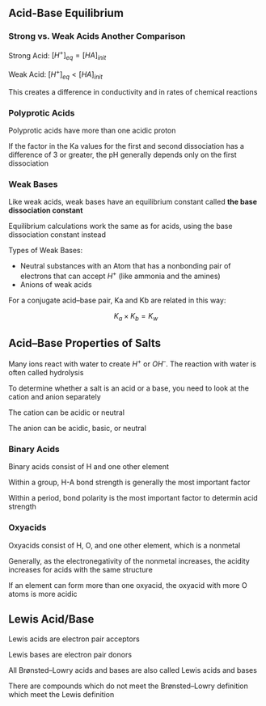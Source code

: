 ## Acid-Base Equilibrium
### Strong vs. Weak Acids Another Comparison
Strong Acid: $[H^+]_{eq}=[HA]_{init}$

Weak Acid: $[H^+]_{eq}<[HA]_{init}$

This creates a difference in conductivity and in rates of chemical reactions

### Polyprotic Acids
Polyprotic acids have more than one acidic proton

If the factor in the Ka values for the first and second dissociation has a difference of 3 or greater, the pH generally depends only on the first dissociation

### Weak Bases
Like weak acids, weak bases have an equilibrium constant called **the base dissociation constant**

Equilibrium calculations work the same as for acids, using the base dissociation constant instead

Types of Weak Bases:
+ Neutral substances with an Atom that has a nonbonding pair of electrons that can accept $H^+$ (like ammonia and the amines)
+ Anions of weak acids

For a conjugate acid–base pair, Ka and Kb are related in this way:

$$K_a\times K_b=K_w$$

## Acid–Base Properties of Salts
Many ions react with water to create $H^+$ or $OH^–$. The reaction with water is often called hydrolysis

To determine whether a salt is an acid or a base, you need to look at the cation and anion separately

The cation can be acidic or neutral

The anion can be acidic, basic, or neutral

### Binary Acids
Binary acids consist of H and one other element

Within a group, H-A bond strength is generally the most important factor

Within a period, bond polarity is the most important factor to determin acid strength

### Oxyacids
Oxyacids consist of H, O, and one other element, which is a nonmetal

Generally, as the electronegativity of the nonmetal increases, the acidity increases for acids with the same structure

If an element can form more than one oxyacid, the oxyacid with more O atoms is more acidic

## Lewis Acid/Base
Lewis acids are electron pair acceptors

Lewis bases are electron pair donors

All Brønsted–Lowry acids and bases are also called Lewis acids and bases

There are compounds which do not meet the Brønsted–Lowry definition which meet the Lewis definition